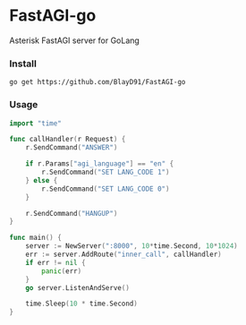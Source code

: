 # FastAGI-go
Asterisk FastAGI server for GoLang

### Install

```
go get https://github.com/BlayD91/FastAGI-go
```

### Usage

```go
import "time"

func callHandler(r Request) {
	r.SendCommand("ANSWER")

	if r.Params["agi_language"] == "en" {
		r.SendCommand("SET LANG_CODE 1")
	} else {
		r.SendCommand("SET LANG_CODE 0")
	}

	r.SendCommand("HANGUP")
}

func main() {
	server := NewServer(":8000", 10*time.Second, 10*1024)
	err := server.AddRoute("inner_call", callHandler)
	if err != nil {
		panic(err)
	}
	go server.ListenAndServe()

	time.Sleep(10 * time.Second)
}
```

